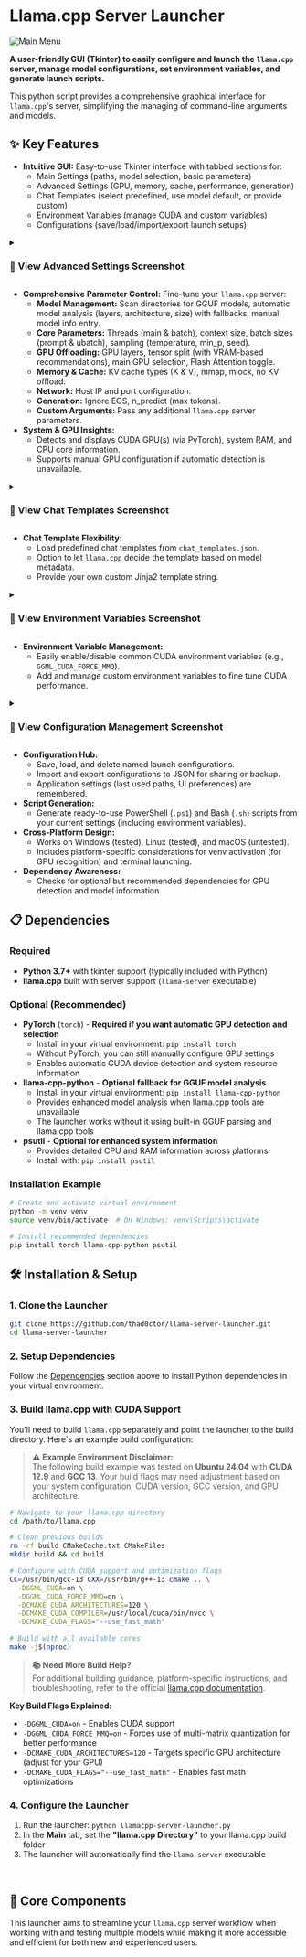 # Llama.cpp Server Launcher

![Main Menu](images/main.png)

**A user-friendly GUI (Tkinter) to easily configure and launch the `llama.cpp` server, manage model configurations, set environment variables, and generate launch scripts.**

This python script provides a comprehensive graphical interface for `llama.cpp`'s server, simplifying the managing of command-line arguments and models.

## ✨ Key Features

*   **Intuitive GUI:** Easy-to-use Tkinter interface with tabbed sections for:
    *   Main Settings (paths, model selection, basic parameters)
    *   Advanced Settings (GPU, memory, cache, performance, generation)
    *   Chat Templates (select predefined, use model default, or provide custom)
    *   Environment Variables (manage CUDA and custom variables)
    *   Configurations (save/load/import/export launch setups)

<details>
<summary><h3>📸 View Advanced Settings Screenshot</h3></summary>

![Parameter Customization](images/advanced.png)

</details>

*   **Comprehensive Parameter Control:** Fine-tune your `llama.cpp` server:
    *   **Model Management:** Scan directories for GGUF models, automatic model analysis (layers, architecture, size) with fallbacks, manual model info entry.
    *   **Core Parameters:** Threads (main & batch), context size, batch sizes (prompt & ubatch), sampling (temperature, min_p, seed).
    *   **GPU Offloading:** GPU layers, tensor split (with VRAM-based recommendations), main GPU selection, Flash Attention toggle.
    *   **Memory & Cache:** KV cache types (K & V), mmap, mlock, no KV offload.
    *   **Network:** Host IP and port configuration.
    *   **Generation:** Ignore EOS, n_predict (max tokens).
    *   **Custom Arguments:** Pass any additional `llama.cpp` server parameters.
*   **System & GPU Insights:**
    *   Detects and displays CUDA GPU(s) (via PyTorch), system RAM, and CPU core information.
    *   Supports manual GPU configuration if automatic detection is unavailable.

<details>
<summary><h3>📸 View Chat Templates Screenshot</h3></summary>

![Chat Templates](images/chat-templates.png)

</details>


*   **Chat Template Flexibility:**
    *   Load predefined chat templates from `chat_templates.json`.
    *   Option to let `llama.cpp` decide the template based on model metadata.
    *   Provide your own custom Jinja2 template string.

<details>
<summary><h3>📸 View Environment Variables Screenshot</h3></summary>

![CUDA Flags](images/env.png)

</details>

*   **Environment Variable Management:**
    *   Easily enable/disable common CUDA environment variables (e.g., `GGML_CUDA_FORCE_MMQ`).
    *   Add and manage custom environment variables to fine tune CUDA performance.

<details>
<summary><h3>📸 View Configuration Management Screenshot</h3></summary>

![Configs](images/configs.png)

</details>

*   **Configuration Hub:**
    *   Save, load, and delete named launch configurations.
    *   Import and export configurations to JSON for sharing or backup.
    *   Application settings (last used paths, UI preferences) are remembered.
*   **Script Generation:**
    *   Generate ready-to-use PowerShell (`.ps1`) and Bash (`.sh`) scripts from your current settings (including environment variables).
*   **Cross-Platform Design:**
    *   Works on Windows (tested), Linux (tested), and macOS (untested).
    *   Includes platform-specific considerations for venv activation (for GPU recognition) and terminal launching.
*   **Dependency Awareness:**
    *   Checks for optional but recommended dependencies for GPU detection and model information

## 📋 Dependencies

### Required
*   **Python 3.7+** with tkinter support (typically included with Python)
*   **llama.cpp** built with server support (`llama-server` executable)

### Optional (Recommended)
*   **PyTorch** (`torch`) - **Required if you want automatic GPU detection and selection**
    *   Install in your virtual environment: `pip install torch`
    *   Without PyTorch, you can still manually configure GPU settings
    *   Enables automatic CUDA device detection and system resource information
*   **llama-cpp-python** - **Optional fallback for GGUF model analysis**
    *   Install in your virtual environment: `pip install llama-cpp-python`
    *   Provides enhanced model analysis when llama.cpp tools are unavailable
    *   The launcher works without it using built-in GGUF parsing and llama.cpp tools
*   **psutil** - **Optional for enhanced system information**
    *   Provides detailed CPU and RAM information across platforms
    *   Install with: `pip install psutil`

### Installation Example
```bash
# Create and activate virtual environment
python -m venv venv
source venv/bin/activate  # On Windows: venv\Scripts\activate

# Install recommended dependencies
pip install torch llama-cpp-python psutil
```

## 🛠️ Installation & Setup

### 1. Clone the Launcher
```bash
git clone https://github.com/thad0ctor/llama-server-launcher.git
cd llama-server-launcher
```

### 2. Setup Dependencies
Follow the [Dependencies](#-dependencies) section above to install Python dependencies in your virtual environment.

### 3. Build llama.cpp with CUDA Support

You'll need to build `llama.cpp` separately and point the launcher to the build directory. Here's an example build configuration:

> **⚠️ Example Environment Disclaimer:**  
> The following build example was tested on **Ubuntu 24.04** with **CUDA 12.9** and **GCC 13**. Your build flags may need adjustment based on your system configuration, CUDA version, GCC version, and GPU architecture.

```bash
# Navigate to your llama.cpp directory
cd /path/to/llama.cpp

# Clean previous builds
rm -rf build CMakeCache.txt CMakeFiles
mkdir build && cd build

# Configure with CUDA support and optimization flags
CC=/usr/bin/gcc-13 CXX=/usr/bin/g++-13 cmake .. \
  -DGGML_CUDA=on \
  -DGGML_CUDA_FORCE_MMQ=on \
  -DCMAKE_CUDA_ARCHITECTURES=120 \
  -DCMAKE_CUDA_COMPILER=/usr/local/cuda/bin/nvcc \
  -DCMAKE_CUDA_FLAGS="--use_fast_math"

# Build with all available cores
make -j$(nproc)
```

> **📚 Need More Build Help?**  
> For additional building guidance, platform-specific instructions, and troubleshooting, refer to the official [llama.cpp documentation](https://github.com/ggerganov/llama.cpp#build).

**Key Build Flags Explained:**
- `-DGGML_CUDA=on` - Enables CUDA support
- `-DGGML_CUDA_FORCE_MMQ=on` - Forces use of multi-matrix quantization for better performance
- `-DCMAKE_CUDA_ARCHITECTURES=120` - Targets specific GPU architecture (adjust for your GPU)
- `-DCMAKE_CUDA_FLAGS="--use_fast_math"` - Enables fast math optimizations

### 4. Configure the Launcher
1. Run the launcher: `python llamacpp-server-launcher.py`
2. In the **Main** tab, set the **"llama.cpp Directory"** to your llama.cpp build folder
3. The launcher will automatically find the `llama-server` executable

&nbsp;

## 🚀 Core Components

This launcher aims to streamline your `llama.cpp` server workflow when working with and testing multiple models while making it more accessible and efficient for both new and experienced users.